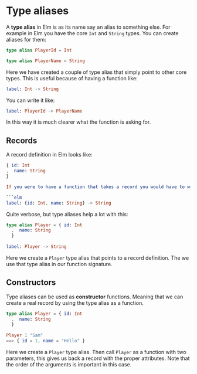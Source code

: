# Type aliases

A __type alias__ in Elm is as its name say an alias to something else. For example in Elm you have the core `Int` and `String` types. You can create aliases for them:

```elm
type alias PlayerId = Int

type alias PlayerName = String
```

Here we have created a couple of type alias that simply point to other core types. This is useful because of having a function like:

```elm
label: Int -> String
```

You can write it like:

```elm
label: PlayerId -> PlayerName
```

In this way it is much clearer what the function is asking for.

## Records

A record definition in Elm looks like:

```elm
{ id: Int
,  name: String
}

If you were to have a function that takes a record you would have to write a signature like:

```elm
label: {id: Int, name: String} -> String
```

Quite verbose, but type aliases help a lot with this:

```elm
type alias Player = { id: Int
  ,  name: String
  }
  
label: Player -> String
```

Here we create a `Player` type alias that points to a record definition. The we use that type alias in our function signature.

## Constructors

Type aliases can be used as __constructor__ functions. Meaning that we can create a real record by using the type alias as a function.

```elm
type alias Player = { id: Int
  ,  name: String
  }
  
Player 1 "Sam"
==> { id = 1, name = "Hello" }
```

Here we create a `Player` type alias. Then call `Player` as a function with two parameters, this gives us back a record with the proper attributes. Note that the order of the arguments is important in this case.